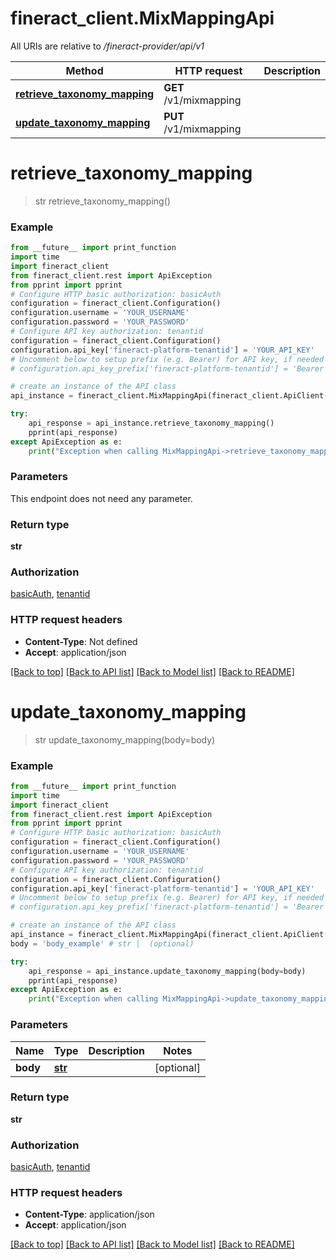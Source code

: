 # fineract_client.MixMappingApi

All URIs are relative to */fineract-provider/api/v1*

Method | HTTP request | Description
------------- | ------------- | -------------
[**retrieve_taxonomy_mapping**](MixMappingApi.md#retrieve_taxonomy_mapping) | **GET** /v1/mixmapping | 
[**update_taxonomy_mapping**](MixMappingApi.md#update_taxonomy_mapping) | **PUT** /v1/mixmapping | 

# **retrieve_taxonomy_mapping**
> str retrieve_taxonomy_mapping()



### Example
```python
from __future__ import print_function
import time
import fineract_client
from fineract_client.rest import ApiException
from pprint import pprint
# Configure HTTP basic authorization: basicAuth
configuration = fineract_client.Configuration()
configuration.username = 'YOUR_USERNAME'
configuration.password = 'YOUR_PASSWORD'
# Configure API key authorization: tenantid
configuration = fineract_client.Configuration()
configuration.api_key['fineract-platform-tenantid'] = 'YOUR_API_KEY'
# Uncomment below to setup prefix (e.g. Bearer) for API key, if needed
# configuration.api_key_prefix['fineract-platform-tenantid'] = 'Bearer'

# create an instance of the API class
api_instance = fineract_client.MixMappingApi(fineract_client.ApiClient(configuration))

try:
    api_response = api_instance.retrieve_taxonomy_mapping()
    pprint(api_response)
except ApiException as e:
    print("Exception when calling MixMappingApi->retrieve_taxonomy_mapping: %s\n" % e)
```

### Parameters
This endpoint does not need any parameter.

### Return type

**str**

### Authorization

[basicAuth](../README.md#basicAuth), [tenantid](../README.md#tenantid)

### HTTP request headers

 - **Content-Type**: Not defined
 - **Accept**: application/json

[[Back to top]](#) [[Back to API list]](../README.md#documentation-for-api-endpoints) [[Back to Model list]](../README.md#documentation-for-models) [[Back to README]](../README.md)

# **update_taxonomy_mapping**
> str update_taxonomy_mapping(body=body)



### Example
```python
from __future__ import print_function
import time
import fineract_client
from fineract_client.rest import ApiException
from pprint import pprint
# Configure HTTP basic authorization: basicAuth
configuration = fineract_client.Configuration()
configuration.username = 'YOUR_USERNAME'
configuration.password = 'YOUR_PASSWORD'
# Configure API key authorization: tenantid
configuration = fineract_client.Configuration()
configuration.api_key['fineract-platform-tenantid'] = 'YOUR_API_KEY'
# Uncomment below to setup prefix (e.g. Bearer) for API key, if needed
# configuration.api_key_prefix['fineract-platform-tenantid'] = 'Bearer'

# create an instance of the API class
api_instance = fineract_client.MixMappingApi(fineract_client.ApiClient(configuration))
body = 'body_example' # str |  (optional)

try:
    api_response = api_instance.update_taxonomy_mapping(body=body)
    pprint(api_response)
except ApiException as e:
    print("Exception when calling MixMappingApi->update_taxonomy_mapping: %s\n" % e)
```

### Parameters

Name | Type | Description  | Notes
------------- | ------------- | ------------- | -------------
 **body** | [**str**](str.md)|  | [optional] 

### Return type

**str**

### Authorization

[basicAuth](../README.md#basicAuth), [tenantid](../README.md#tenantid)

### HTTP request headers

 - **Content-Type**: application/json
 - **Accept**: application/json

[[Back to top]](#) [[Back to API list]](../README.md#documentation-for-api-endpoints) [[Back to Model list]](../README.md#documentation-for-models) [[Back to README]](../README.md)

